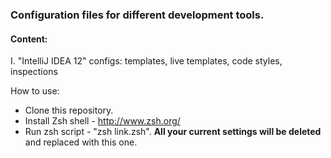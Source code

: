<H3>Configuration files for different development tools.</H3>

<H4>Content:</H4>

I. "IntelliJ IDEA 12" configs: templates, live templates, code styles, inspections

How to use:
-  Clone this repository.
-  Install Zsh shell - http://www.zsh.org/
-  Run zsh script - "zsh link.zsh". <b>All your current settings will be deleted</b> and replaced with this one.
